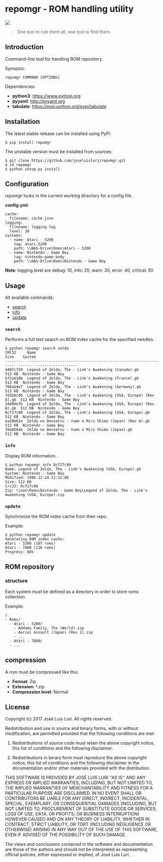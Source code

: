# repomgr - ROM handling utility

[<img src="https://travis-ci.org/joseluisluri/repomgr.svg">](https://travis-ci.org/joseluisluri/repomgr)

> One tool to rule them all, one tool to find them.



## Introduction
Command-line tool for handling ROM repository. 

Synopsis:
```
repomgr COMMAND [OPTIONS]
```
Dependencies:
- **python3**: https://www.python.org
- **pyyaml**: http://pyyaml.org
- **tabulate**: https://pypi.python.org/pypi/tabulate

## Installation
The latest stable release can be installed using PyPi:
```
$ pip install repomgr
```

The unstable version must be installed from sources:
```
$ git clone https://github.com/joseluisluri/repomgr.git
$ cd repomgr
$ python setup.py install
```

## Configuration

*repomgr* looks in the current working directory for a config file.

**config.yml**:
```
cache:
  filename: cache.json
logging:
  filename: logging.log
  level: 10
systems:
  - name: Atari - 5200
    tag: atari-5200
    path: \\NAS-Drive\Roms\Atari - 5200
  - name: Nintendo - Game Boy
    tag: nintendo-game-body
    path: \\NAS-Drive\Roms\Nintendo - Game Boy
```

**Note**: logging.level are debug: 10, info: 20, warn: 30, error: 40, critical: 50

## Usage
All available commands:
- [search](#search)
- [info](#info)
- [update](#update)

### ``search``
Performs a full text search on ROM index cache for the specified needles.
```
$ python repomgr search zelda
CRC32     Name                                                              Size    System
--------  ----------------------------------------------------------------  ------  -------------------
4407c759  Legend of Zelda, The - Link's Awakening (Canada).gb               512 KB  Nintendo - Game Boy
bf2ab18b  Legend of Zelda, The - Link's Awakening (France).gb               512 KB  Nintendo - Game Boy
760ab4e7  Legend of Zelda, The - Link's Awakening (Germany).gb              512 KB  Nintendo - Game Boy
7d1b6cd6  Legend of Zelda, The - Link's Awakening (USA, Europe) (Rev A).gb  512 KB  Nintendo - Game Boy
34d08e7b  Legend of Zelda, The - Link's Awakening (USA, Europe) (Rev B).gb  512 KB  Nintendo - Game Boy
8cf27c90  Legend of Zelda, The - Link's Awakening (USA, Europe).gb          512 KB  Nintendo - Game Boy
ea20b82a  Zelda no Densetsu - Yume o Miru Shima (Japan) (Rev A).gb          512 KB  Nintendo - Game Boy
39a6684e  Zelda no Densetsu - Yume o Miru Shima (Japan).gb                  512 KB  Nintendo - Game Boy
```

### ``info``
Display ROM information.

```
$ python repomgr info 8cf27c90
Name: Legend of Zelda, The - Link's Awakening (USA, Europe).gb
System: Nintendo - Game Boy
Modified: 1996-12-24 22:32:00
Size: 512 KB
Crc32: 8cf27c90
Zip: \\nas\Roms\Nintendo - Game Boy\Legend of Zelda, The - Link's Awakening (USA, Europe).zip
```

### ``update``
Synchronize the ROM index cache from their repo.

Example:
```
$ python repomgr update
Generating ROM index cache:
Atari - 5200 (107 roms)
Atari - 7800 (116 roms)
Progress: 88%
```

## ROM repository
### structure
Each system must be defined as a directory in order to store roms collection.

Example:
```
/
- Roms/
  - Atari - 5200/
    - Addams Family, The (World).zip
    - Aerial Assault (Japan) (Rev 1).zip
    - ...
  - Atari - 7800/
  - ...
```

## compression
A rom must be compressed like this:
- **Format**: Zip
- **Extension**: *.zip
- **Compression level**: Normal

## License

Copyright (c) 2017 José Luis Luri. All rights reserved.

Redistribution and use in source and binary forms, with or without modification, are permitted provided that the following conditions are met:

1. Redistributions of source code must retain the above copyright notice, this list of conditions and the following disclaimer.

2. Redistributions in binary form must reproduce the above copyright notice, this list of conditions and the following disclaimer in the documentation and/or other materials provided with the distribution.

THIS SOFTWARE IS PROVIDED BY JOSÉ LUIS LURI ''AS IS'' AND ANY EXPRESS OR IMPLIED WARRANTIES, INCLUDING, BUT NOT LIMITED TO, THE IMPLIED WARRANTIES OF MERCHANTABILITY AND FITNESS FOR A PARTICULAR PURPOSE ARE DISCLAIMED. IN NO EVENT SHALL OR CONTRIBUTORS BE LIABLE FOR ANY DIRECT, INDIRECT, INCIDENTAL, SPECIAL, EXEMPLARY, OR CONSEQUENTIAL DAMAGES (INCLUDING, BUT NOT LIMITED TO, PROCUREMENT OF SUBSTITUTE GOODS OR SERVICES; LOSS OF USE, DATA, OR PROFITS; OR BUSINESS INTERRUPTION) HOWEVER CAUSED AND ON ANY THEORY OF LIABILITY, WHETHER IN CONTRACT, STRICT LIABILITY, OR TORT (INCLUDING NEGLIGENCE OR OTHERWISE) ARISING IN ANY WAY OUT OF THE USE OF THIS SOFTWARE, EVEN IF ADVISED OF THE POSSIBILITY OF SUCH DAMAGE.

The views and conclusions contained in the software and documentation are those of the authors and should not be interpreted as representing official policies, either expressed or implied, of José Luis Luri.